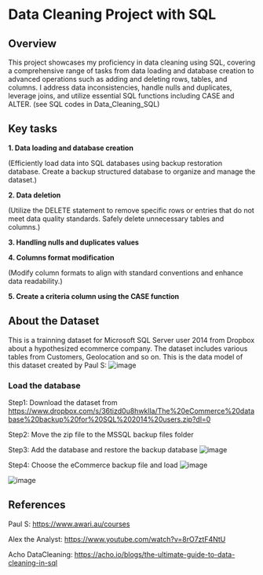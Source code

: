 # Data Cleaning Project with SQL

## Overview

This project showcases my proficiency in data cleaning using SQL, covering a comprehensive range of tasks from data loading and database creation to advanced operations such as adding and deleting rows, tables, and columns. I address data inconsistencies, handle nulls and duplicates, leverage joins, and utilize essential SQL functions including CASE and ALTER. (see SQL codes in Data_Cleaning_SQL)

## Key tasks 
**1. Data loading and database creation**
   
   (Efficiently load data into SQL databases using backup restoration database.
    Create a backup structured database to organize and manage the dataset.)
    
**2. Data deletion**

   (Utilize the DELETE statement to remove specific rows or entries that do not meet data quality standards.
    Safely delete unnecessary tables and columns.)

**3. Handling nulls and duplicates values**

**4. Columns format modification**

   (Modify column formats to align with standard conventions and enhance data readability.)

**5. Create a criteria column using the CASE function**

## About the Dataset 
This is a trainning dataset for Microsoft SQL Server user 2014 from Dropbox about a hypothesized ecommerce company. The dataset includes various tables from Customers, Geolocation and so on. This is the data model of this dataset created by Paul S:
![image](https://github.com/KietHTuan/Data-Cleaning-With-SQL/assets/144747702/31858c54-e2ed-4a47-86a1-6f93e7fb6347)


### Load the database 
Step1: Download the dataset from  https://www.dropbox.com/s/36tizd0u8hwklla/The%20eCommerce%20database%20backup%20for%20SQL%202014%20users.zip?dl=0

Step2: Move the zip file to the MSSQL backup files folder 


Step3: Add the database and restore the backup database 
![image](https://github.com/KietHTuan/Data-Cleaning-With-SQL/assets/144747702/469eee6e-dfa9-4793-80c8-66dce6a2852f)





Step4: Choose the eCommerce backup file and load
![image](https://github.com/KietHTuan/Data-Cleaning-With-SQL/assets/144747702/0be3dac0-2729-4609-8aee-8c587c750e71)

![image](https://github.com/KietHTuan/Data-Cleaning-With-SQL/assets/144747702/da7cde93-5953-4fa5-9b48-8b7da944a1c3)



## References 
Paul S: https://www.awari.au/courses

Alex the Analyst: https://www.youtube.com/watch?v=8rO7ztF4NtU

Acho DataCleaning: https://acho.io/blogs/the-ultimate-guide-to-data-cleaning-in-sql



